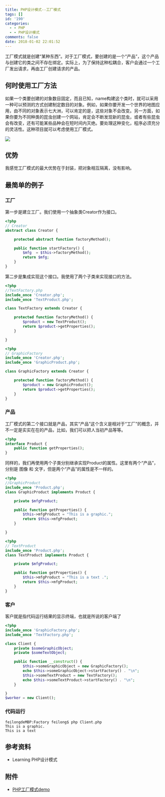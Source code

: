 ```yaml
---
title: PHP设计模式--工厂模式
tags: []
id: '190'
categories:
  - - PHP
  - - PHP设计模式
comments: false
date: 2018-01-02 22:01:52
---
```


工厂模式就是创建“某种东西”。对于工厂模式，要创建的是一个“产品”，这个产品与创建它的类之间不存在绑定。实际上，为了保持这种松耦合，客户会通过一个工厂发出请求，再由工厂创建请求的产品。

<!--more-->

## 何时使用工厂方法

如果一个类要创建的对象数目固定，而且已知，name构建这个类时，就可以采用一种可以预测的方式创建制定数目的对象。例如，如果你要开发一个世界的地图应用，由不同的对象表示七大洲，可以肯定的是，这些对象不会改变。另一方面，如果你要为不同种类的昆虫创建一个网站，肯定会不断发现新的昆虫，或者有些昆虫会有改变，还有可能某些品种会在短时间内灭绝。要处理这种变化，程序必须充分的灵活性。这种项目就可以考虑使用工厂模式。

![](/uploads/2018/01/%E6%9C%AA%E5%91%BD%E5%90%8D%E6%96%87%E4%BB%B6.png)

## 优势

我感觉工厂模式的最大优势在于封装，把对象相互隔离，没有影响。

## 最简单的例子

### 工厂

第一步是建立工厂。我们使用一个抽象类Creator作为接口。

```php
<?php
// Creator
abstract class Creator {

    protected abstract function factoryMethod();

    public function startFactory() {
        $mfg  = $this->factoryMethod();
        return $mfg;
    }
}
```

第二步是集成实现这个接口。我使用了两个子类来实现接口的方法。

```php
<?php
//TextFactory.php
include_once 'Creator.php';
include_once 'TextProduct.php';

class TextFactory extends Creator {

    protected function factoryMethod() {
        $product = new TextProduct();
        return $product->getProperties();
    }

}
```

```php
<?php
// GraphicFactory
include_once 'Creator.php';
include_once 'GraphicProduct.php';

class GraphicFactory extends Creator {

    protected function factoryMethod() {
        $product = new GraphicProduct();
        return $product->getProperties();
    }
}
```

### 产品

工厂模式的第二个接口就是产品，其实“产品”这个含义是相对于“工厂”的概念，并不一定是实实在在的产品，比如，我们可以把人当初产品等等。

```php
<?php
interface Product {
    public function getProperties();
}
```

同样的，我们再使用两个子类分别继承实现Product的属性。这里有两个“产品”，分别是 图像 和 文字，但是两个“产品”的属性是不一样的。

```php
<?php
//GraphicProduct
include_once 'Product.php';
class GraphicProduct implements Product {

    private $mfgProduct;

    public function getProperties() {
        $this->mfgProduct = "This is a graphic.";
        return $this->mfgProduct;
    }

}
```

```php
<?php
// TextProduct
include_once 'Product.php';
class TextProduct implements Product {

    private $mfgProduct;

    public function getProperties() {
        $this->mfgProduct = "This is a text .";
        return $this->mfgProduct;
    }
}
```

### 客户

客户就是指代码运行结果的显示终端，也就是所说的客户端了

```php
<?php
include_once 'GraphicFactory.php';
include_once 'TextFactory.php';

class Client {
    private $someGraphicObject;
    private $someTextObject;

    public function __construct() {
        $this->someGraphicObject = new GraphicFactory();
        echo $this->someGraphicObject->startFactory() . "\n";
        $this->someTextProduct = new TextFactory();
        echo $this->someTextProduct->startFactory() . "\n";
    }

}
$worker = new Client();
```

### 代码运行

```shell
feilongdeMBP:Factory feilong$ php Client.php
This is a graphic.
This is a text
```

## 参考资料

*   Learning PHP设计模式

## 附件

*   [PHP工厂模式demo](/uploads/2018/01/Factory.zip)